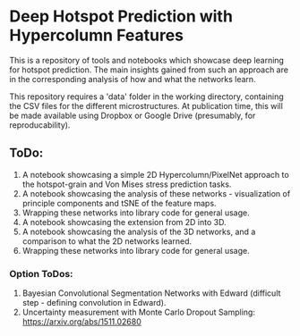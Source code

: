# Deep Hotspot Prediction with Hypercolumn Features

This is a repository of tools and notebooks which showcase deep learning for hotspot prediction.
The main insights gained from such an approach are in the corresponding analysis of how and what the networks learn.

This repository requires a 'data' folder in the working directory, containing the CSV files for the different microstructures. 
At publication time, this will be made available using Dropbox or Google Drive (presumably, for reproducability).

## ToDo:
1. A notebook showcasing a simple 2D Hypercolumn/PixelNet approach to the hotspot-grain and Von Mises stress prediction tasks.
2. A notebook showcasing the analysis of these networks - visualization of principle components and tSNE of the feature maps.
3. Wrapping these networks into library code for general usage.
4. A notebook showcasing the extension from 2D into 3D.
5. A notebook showcasing the analysis of the 3D networks, and a comparison to what the 2D networks learned.
6. Wrapping these networks into library code for general usage.

### Option ToDos:
1. Bayesian Convolutional Segmentation Networks with Edward (difficult step - defining convolution in Edward).
2. Uncertainty measurement with Monte Carlo Dropout Sampling: https://arxiv.org/abs/1511.02680
